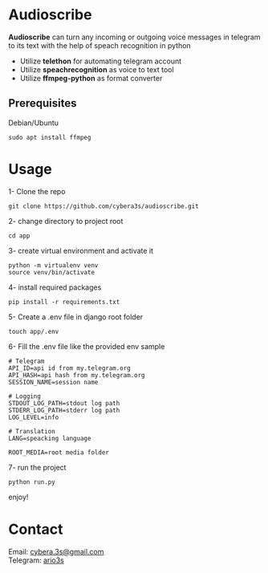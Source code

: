 # Audioscribe

<p>
<b>Audioscribe</b> can turn any incoming or outgoing voice messages in telegram to its text
with the help of speach recognition in python


- Utilize <b>telethon</b> for automating telegram account
- Utilize <b>speachrecognition</b> as voice to text tool
- Utilize <b>ffmpeg-python</b> as format converter

## Prerequisites
Debian/Ubuntu
```
sudo apt install ffmpeg
```

# Usage
1- Clone the repo
```
git clone https://github.com/cybera3s/audioscribe.git
```

2- change directory to project root
```
cd app
```

3- create virtual environment and activate it
```
python -m virtualenv venv
source venv/bin/activate
```

4- install required packages
```
pip install -r requirements.txt
```


5- Create a .env file in django root folder
```
touch app/.env
```

6- Fill the .env file like the provided env sample

```
# Telegram
API_ID=api id from my.telegram.org
API_HASH=api hash from my.telegram.org
SESSION_NAME=session name

# Logging
STDOUT_LOG_PATH=stdout log path
STDERR_LOG_PATH=stderr log path
LOG_LEVEL=info

# Translation
LANG=speacking language

ROOT_MEDIA=root media folder
```

7- run the project
```
python run.py
```

enjoy!
# Contact
Email: cybera.3s@gmail.com<br>
Telegram: <a href="https://t.me/ario_3s">ario3s</a>
</p>